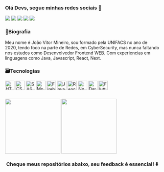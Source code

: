 ### Olá Devs, segue minhas redes sociais 👋
<div>
  <a href="https://www.instagram.com/jvmineiro" target="_blank"><img src="https://img.shields.io/badge/Instagram-E4405F?style=for-the-badge&logo=instagram&logoColor=white" target="_blank"></a>
  <a href="https://twitter.com/Jv_Mineiro" target="_blank"><img src="https://img.shields.io/badge/Twitter-1DA1F2?style=for-the-badge&logo=twitter&logoColor=white" target="_blank"></a>
  <a href="https://www.linkedin.com/in/jvmineiro" target="_blank"><img src="https://img.shields.io/badge/LinkedIn-0077B5?style=for-the-badge&logo=linkedin&logoColor=white" target="_blank"></a>
  <a href="https://www.facebook.com/profile.php?id=100002577280398" target="_blank"><img src="https://img.shields.io/badge/Facebook-1877F2?style=for-the-badge&logo=facebook&logoColor=white" target="_blank"></a>
  <a href="https://www.github.com/jvmineiro" target="_blank"><img src="https://img.shields.io/badge/GitHub-100000?style=for-the-badge&logo=github&logoColor=white" target="_blank"></a>
</div>


### 📝Biografia
<p> Meu nome é João Vitor Mineiro, sou formado pela UNIFACS no ano de 2020, tendo foco na parte de Redes, em CyberSecurity, mas nunca faltando nos estudos como Desenvolvedor Frontend WEB. Com experiencias em linguagens como Java, Javascript, React, Next. </p>


### 🗃️Tecnologias
<div style:"display: inline_block">
  <img align="center" alt="HTML5" height="30" src="https://cdn.jsdelivr.net/gh/devicons/devicon/icons/css3/css3-original-wordmark.svg" />
  <img align="center" alt="CSS3" height="30" src="https://cdn.jsdelivr.net/gh/devicons/devicon/icons/html5/html5-original-wordmark.svg" />
  <img align="center" alt="SASS" height="30" src="https://cdn.jsdelivr.net/gh/devicons/devicon/icons/sass/sass-original.svg" />
  <img align="center" alt="MongoDB" height="30" src="https://cdn.jsdelivr.net/gh/devicons/devicon/icons/mongodb/mongodb-original-wordmark.svg" />
  <img align="center" alt="Firebase" height="30" src="https://cdn.jsdelivr.net/gh/devicons/devicon/icons/firebase/firebase-plain-wordmark.svg" />
  <img align="center" alt="Javascript" height="30" src="https://cdn.jsdelivr.net/gh/devicons/devicon/icons/javascript/javascript-original.svg" />
  <img align="center" alt="ReactJs" height="30" src="https://cdn.jsdelivr.net/gh/devicons/devicon/icons/react/react-original-wordmark.svg" />
  <img align="center" alt="Next" height="30" src="https://cdn.jsdelivr.net/gh/devicons/devicon/icons/nextjs/nextjs-original-wordmark.svg" />
  <img align="center" alt="Dart" height="30" src="https://cdn.jsdelivr.net/gh/devicons/devicon/icons/dart/dart-original-wordmark.svg" />
  <img align="center" alt="Flutter" height="30" src="https://cdn.jsdelivr.net/gh/devicons/devicon/icons/flutter/flutter-original.svg" />
</div>

##

<div>
  <img align="center" height="180em" src="https://github-readme-stats.vercel.app/api?username=jvmineiro&show_icons=true&theme=radical" />
  <img align="center" height="180em" src="https://github-readme-stats.vercel.app/api/top-langs/?username=jvmineiro&layout=compact&theme=radical" />
</div>

<h3 align="center">Cheque meus repositórios abaixo, seu feedback é essencial! ⬇️</h3>
